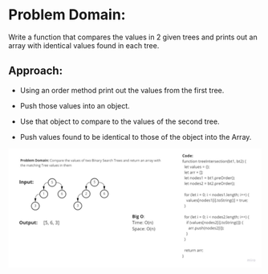 
# Problem Domain: 

Write a function that compares the values in 2 given trees and prints out an array with identical values found in each tree.


## Approach:

- Using an order method print out the values from the first tree.

- Push those values into an object.

- Use that object to compare to the values of the second tree.

- Push values found to be identical to those of the object into the Array.

![WhiteBoard](./assets/TreeIntersection.jpg)